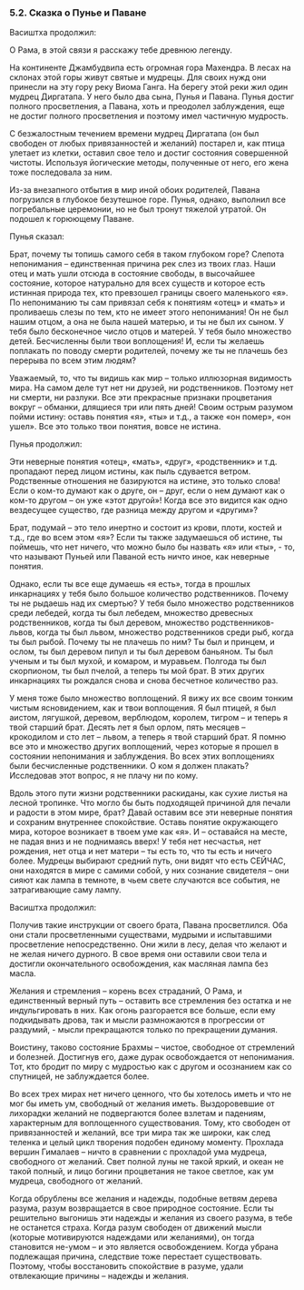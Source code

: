 ### 5.2. Сказка о Пунье и Паване 


Васиштха продолжил:

О Рама, в этой связи я расскажу тебе древнюю легенду.

На континенте Джамбудвипа есть огромная гора Махендра. В лесах на склонах этой горы живут святые и мудрецы. Для своих нужд они принесли на эту гору реку Виома Ганга. На берегу этой реки жил один мудрец Диргатапа. У него было два сына, Пунья и Павана. Пунья достиг полного просветления, а Павана, хоть и преодолел заблуждения, еще не достиг полного просветления и поэтому имел частичную мудрость.

С безжалостным течением времени мудрец Диргатапа (он был свободен от любых привязанностей и желаний) постарел и, как птица улетает из клетки, оставил свое тело и достиг состояния совершенной чистоты. Используя йогические методы, полученные от него, его жена тоже последовала за ним.

Из-за внезапного отбытия в мир иной обоих родителей, Павана погрузился в глубокое безутешное горе. Пунья, однако, выполнил все погребальные церемонии, но не был тронут тяжелой утратой. Он подошел к горюющему Паване.

Пунья сказал:

Брат, почему ты топишь самого себя в таком глубоком горе? Слепота непонимания – единственная причина рек слез из твоих глаз. Наши отец и мать ушли отсюда в состояние свободы, в высочайшее состояние, которое натурально для всех существ и которое есть истинная природа тех, кто превзошел границы своего маленького «я». По непониманию ты сам привязал себя к понятиям «отец» и «мать» и проливаешь слезы по тем, кто не имеет этого непонимания! Он не был нашим отцом, а она не была нашей матерью, и ты не был их сыном. У тебя было бесконечное число отцов и матерей. У тебя было множество детей. Бесчисленны были твои воплощения! И, если ты желаешь поплакать по поводу смерти родителей, почему же ты не плачешь без перерыва по всем этим людям?

Уважаемый, то, что ты видишь как мир – только иллюзорная видимость мира. На самом деле тут нет ни друзей, ни родственников. Поэтому нет ни смерти, ни разлуки. Все эти прекрасные признаки процветания вокруг – обманки, длящиеся три или пять дней! Своим острым разумом пойми истину: оставь понятия «я», «ты» и т.д., а также «он помер», «он ушел». Все это только твои понятия, вовсе не истина.

Пунья продолжил:

Эти неверные понятия «отец», «мать», «друг», «родственник» и т.д. пропадают перед лицом истины, как пыль сдувается ветром. Родственные отношения не базируются на истине, это только слова! Если о ком-то думают как о друге, он – друг, если о нем думают как о ком-то другом – он уже «этот другой»! Когда все это видится как одно вездесущее существо, где разница между другом и «другим»?

Брат, подумай – это тело инертно и состоит из крови, плоти, костей и т.д., где во всем этом «я»? Если ты также задумаешься об истине, ты поймешь, что нет ничего, что можно было бы назвать «я» или «ты», - то, что называют Пуньей или Паваной есть ничто иное, как неверные понятия.

Однако, если ты все еще думаешь «я есть», тогда в прошлых инкарнациях у тебя было большое количество родственников. Почему ты не рыдаешь над их смертью? У тебя было множество родственников среди лебедей, когда ты был лебедем, множество древесных родственников, когда ты был деревом, множество родственников-львов, когда ты был львом, множество родственников среди рыб, когда ты был рыбой. Почему ты не плачешь по ним? Ты был и принцем, и ослом, ты был деревом пипул и ты был деревом баньяном. Ты был ученым и ты был мухой, и комаром, и муравьем. Полгода ты был скорпионом, ты был пчелой, а теперь ты мой брат. В этих других инкарнациях ты рождался снова и снова бесчетное количество раз.

У меня тоже было множество воплощений. Я вижу их все своим тонким чистым ясновидением, как и твои воплощения. Я был птицей, я был аистом, лягушкой, деревом, верблюдом, королем, тигром – и теперь я твой старший брат. Десять лет я был орлом, пять месяцев – крокодилом и сто лет – львом, а теперь я твой старший брат. Я помню все это и множество других воплощений, через которые я прошел в состоянии непонимания и заблуждения. Во всех этих воплощениях были бесчисленные родственники. О ком я должен плакать? Исследовав этот вопрос, я не плачу ни по кому.

Вдоль этого пути жизни родственники раскиданы, как сухие листья на лесной тропинке. Что могло бы быть подходящей причиной для печали и радости в этом мире, брат? Давай оставим все эти неверные понятия и сохраним внутреннее спокойствие. Оставь понятие окружающего мира, которое возникает в твоем уме как «я». И – оставайся на месте, не падая вниз и не поднимаясь вверх! У тебя нет несчастья, нет рождения, нет отца и нет матери – ты есть то, что ты есть и ничего более. Мудрецы выбирают средний путь, они видят что есть СЕЙЧАС, они находятся в мире с самими собой, у них сознание свидетеля – они сияют как лампа в темноте, в чьем свете случаются все события, не затрагивающие саму лампу.

Васиштха продолжил:

Получив такие инструкции от своего брата, Павана просветлился. Оба они стали просветленными существами, мудрыми и испытавшими просветление непосредственно. Они жили в лесу, делая что желают и не желая ничего дурного. В свое время они оставили свои тела и достигли окончательного освобождения, как масляная лампа без масла.

Желания и стремления – корень всех страданий, О Рама, и единственный верный путь – оставить все стремления без остатка и не индульгировать в них. Как огонь разгорается все больше, если ему подкидывать дрова, так и мысли размножаются в прогрессии от раздумий, - мысли прекращаются только по прекращении думания.

Воистину, таково состояние Брахмы – чистое, свободное от стремлений и болезней. Достигнув его, даже дурак освобождается от непонимания. Тот, кто бродит по миру с мудростью как с другом и осознанием как со спутницей, не заблуждается более.

Во всех трех мирах нет ничего ценного, что бы хотелось иметь и что не мог бы иметь ум, свободный от желания иметь. Выздоровевшие от лихорадки желаний не подвергаются более взлетам и падениям, характерным для воплощенного существования. Тому, кто свободен от привязанностей и желаний, все три мира так же широки, как след теленка и целый цикл творения подобен единому моменту. Прохлада вершин Гималаев – ничто в сравнении с прохладой ума мудреца, свободного от желаний. Свет полной луны не такой яркий, и океан не такой полный, и лицо богини процветания не такое светлое, как ум мудреца, свободного от желаний.

Когда обрублены все желания и надежды, подобные ветвям дерева разума, разум возвращается в свое природное состояние. Если ты решительно выгонишь эти надежды и желания из своего разума, в тебе не останется страха. Когда разум свободен от движений мысли (которые мотивируются надеждами или желаниями), он тогда становится не-умом – и это является освобождением. Когда убрана подлежащая причина, следствие тоже перестает существовать. Поэтому, чтобы восстановить спокойствие в разуме, удали отвлекающие причины – надежды и желания.
